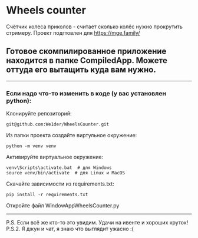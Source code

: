 # Wheels counter
Счётчик колеса приколов - считает сколько колёс нужно прокрутить стримеру.
Проект подгтовлен для https://mge.family/

## Готовое скомпилированное приложение находится в папке CompiledApp. Можете оттуда его вытащить куда вам нужно.
---
### Если надо что-то изменить в коде (у вас установлен python):
Клонируйте репозиторий:
```
git@github.com:We1der/WheelsCounter.git
```
Из папки проекта создайте виртульное окружение: 
```
python -m venv venv
```
Активируйте виртуальное окружение:
```
venv\Scripts\activate.bat  # для Windows
source venv/bin/activate  # для Linux и MacOS
``` 
Скачайте зависимости из requirements.txt:
```
pip install -r requirements.txt
```
Откройте файл WindowAppWheelsCounter.py

---
P.S. Если всё же кто-то это увидим. Удачи на ивенте и хороших круток!
P.S.2. Я джун и чат, я знаю что выглядит ужасно :( 